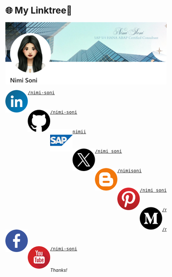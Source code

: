 # 🌐 My Linktree📎
 
<img src = "https://github.com/nimi-soni/Linktree/blob/main/Linktree/Img3.png" >    
<br/>
<p>
 <a href = "https://www.linkedin.com/in/nimi-soni/">  
    <img src = "https://github.com/nimi-soni/Linktree/blob/main/Linktree/linkedin.png" width = "70" height = "70" align = "left">    
 </a>
 <div width = "70" height = "70">      
    <a href = "https://www.linkedin.com/in/nimi-soni/">  
    <pre text-align = "center">/nimi-soni</pre> 
    </a>     
 </div>
 </p>
 </br>
 
<p>
 <a href = "https://github.com/nimi-soni">  
    <img src = "https://github.com/nimi-soni/Linktree/blob/main/Linktree/github.png" width = "70" height = "70" align = "left">    
 </a>
 <div width = "70" height = "70">      
    <a href = "https://github.com/nimi-soni">  
    <pre text-align = "center">/nimi-soni</pre> 
    </a>     
 </div>
 </p>
 </br>
 
<p>
 <a href = "https://profile.sap.com/u/nimii">  
    <img src = "https://github.com/nimi-soni/Linktree/blob/main/Linktree/sap.png" width = "70" height = "70" align = "left">    
 </a>
 <div width = "70" height = "70">      
    <a href = "https://profile.sap.com/u/nimii">  
    <pre text-align = "center">nimii</pre> 
    </a>     
 </div>
 </p>
</br>

<p>
 <a href = "https://x.com/nimi_soni">  
    <img src = "https://github.com/nimi-soni/Linktree/blob/main/Linktree/twitter.png" width = "70" height = "70" align = "left">    
 </a>
 <div width = "70" height = "70">      
    <a href = "https://x.com/nimi_soni">  
    <pre text-align = "center">/nimi_soni</pre> 
    </a>     
 </div>
 </p>
</br>

<p>
 <a href = "https://nimisoni.blogspot.com/">  
    <img src = "https://github.com/nimi-soni/Linktree/blob/main/Linktree/blogger.png" width = "70" height = "70" align = "left">    
 </a>
 <div width = "70" height = "70">      
    <a href = "https://nimisoni.blogspot.com/">  
    <pre text-align = "center">/nimisoni</pre> 
    </a>     
 </div>
 </p>
</br>

<p>
 <a href = "">  
    <img src = "https://github.com/nimi-soni/Linktree/blob/main/Linktree/pinterest.png" width = "70" height = "70" align = "left">    
 </a>
 <div width = "70" height = "70">      
    <a href = "https://nimisoni.blogspot.com/">  
    <pre text-align = "center">/nimi_soni</pre> 
    </a>     
 </div>
 </p>
</br>

 <p>
 <a href = "https://nimi-soni.medium.com/">  
    <img src = "https://github.com/nimi-soni/Linktree/blob/main/Linktree/medium_logo.png" width = "70" height = "70" align = "left">    
 </a>
 <div width = "70" height = "70">      
    <a href = "https://nimi-soni.medium.com/">  
    <pre text-align = "center">/nimi-soni</pre> 
    </a>     
 </div>
 </p>
</br>

  <p>
 <a href = "https://www.facebook.com/">  
    <img src = "https://github.com/nimi-soni/Linktree/blob/main/Linktree/facebook.png" width = "70" height = "70" align = "left">    
 </a>
 <div width = "70" height = "70">      
    <a href = "https://www.facebook.com/">  
    <pre text-align = "center">/nimi-soni</pre> 
    </a>     
 </div>
 </p>
</br>

   <p>
 <a href = "https://nimi-soni.medium.com/">  
    <img src = "https://github.com/nimi-soni/Linktree/blob/main/Linktree/youtube.png" width = "70" height = "70" align = "left">    
 </a>
 <div width = "70" height = "70">      
    <a href = "https://nimi-soni.medium.com/">  
    <pre text-align = "center">/nimi-soni</pre> 
    </a>    
 </div>
 </p>
 </br>

 <h6>Thanks!</h6>
 
<!--   
<table border="0">
<tr>
    <td> 
    <a href = "https://www.linkedin.com/in/nimi-soni/">  
    <img src = "https://github.com/nimi-soni/Linktree/blob/main/Linktree/linkedin.png" width = "70" height = "70">    
    </a>
    </td>
    <td>
    <a href = "https://www.linkedin.com/in/nimi-soni/">  
    <h1>/nimi-soni</h1> 
    </a>    
    </td>
</tr>
-->
  
